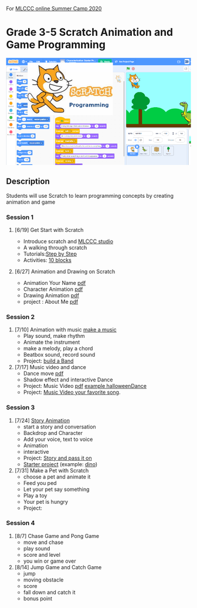 For [MLCCC online Summer Camp 2020](http://www.mlccc.org/MlcccV2/Forms/V2/Programs/Camp/SummerCamp.aspx)

# Grade 3-5 Scratch Animation and Game Programming

![image](../images/image11.png)

## Description

Students will use Scratch to learn programming concepts by creating animation and game

### Session 1

1. [6/19] Get Start with Scratch
   - Introduce scratch and [MLCCC studio](https://scratch.mit.edu/studios/26931632/)
   - A walking through scratch
   - Tutorials:[Step by Step](./1.stepbystep.pdf)
   - Activities: [10 blocks](./2.10blocks.pdf)
  
2. [6/27] Animation and Drawing on Scratch
   - Animation Your Name [pdf](./1.Animation-Name.pdf)
   - Character Animation [pdf](./5.Animate-character.pdf)
   - Drawing Animation [pdf](./3.2.OrangeSquarePurpleCircle_v2.pdf)
   - project : About Me [pdf](./2.3AboutMe.pdf)

### Session 2

1. [7/10] Animation with music
   [make a music](./4.MakeMusic.pdf)
   - Play sound, make rhythm
   - Animate the instrument
   - make a melody, play a chord
   - Beatbox sound, record sound
   - Project: [build a Band](./3.1.buildABand_v2.pdf) 
2. [7/17] Music video and dance
   - Dance move [pdf](./8.Lets-Dance.pdf)
   - Shadow effect and interactive Dance
   - Project: Music Video [pdf](./3.4.MusicVideo_v2.pdf) [example halloweenDance](https://onedrive.live.com/?authkey=%21ABw%2DLzmG9zyRWFA&cid=61E2F373B0D0BEF9&id=61E2F373B0D0BEF9%2150778&parId=61E2F373B0D0BEF9%2150523&o=OneUp)
   - Project: [Music Video your favorite song](downloadSongAndMakeMusicVideo.md).

### Session 3

1. [7/24] [Story Animation](6.CreateStory.pdf) 
   - start a story and conversation
   - Backdrop and Character
   - Add your voice, text to voice
   - Animation
   - interactive
   - Project: [Story and pass it on](./5.4_PassItOn.pdf)
   - [Starter project](https://scratch.mit.edu/projects/91519983) (example: [dino](https://scratch.mit.edu/projects/108829088/))
2. [7/31] Make a Pet with Scratch
   - choose a pet and animate it
   - Feed you ped
   - Let your pet say something
   - Play a toy
   - Your pet is hungry
   - Project:

### Session 4

1. [8/7] Chase Game and Pong Game
   - move and chase
   - play sound
   - score and level
   - you win or game over
2. [8/14] Jump Game and Catch Game
   - jump
   - moving obstacle
   - score
   - fall down and catch it
   - bonus point
